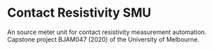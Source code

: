 # Contact Resistivity SMU
An source meter unit for contact resistivity measurement automation. 
Capstone project BJAM047 (2020) of the University of Melbourne.
